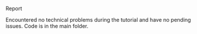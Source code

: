 Report

Encountered no technical problems during the tutorial and have no pending issues.
Code is in the main folder.